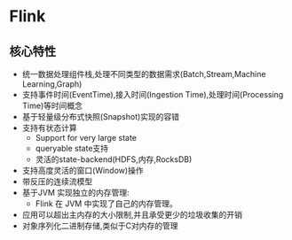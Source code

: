 # Flink

## 核心特性 

- 统一数据处理组件栈,处理不同类型的数据需求(Batch,Stream,Machine Learning,Graph)
- 支持事件时间(EventTime),接入时间(Ingestion Time),处理时间(Processing Time)等时间概念
- 基于轻量级分布式快照(Snapshot)实现的容错
- 支持有状态计算
    - Support for very large state
    - queryable state支持
    - 灵活的state-backend(HDFS,内存,RocksDB)
- 支持高度灵活的窗口(Window)操作
- 带反压的连续流模型
- 基于JVM 实现独立的内存管理:
    - Flink 在 JVM 中实现了自己的内存管理。
- 应用可以超出主内存的大小限制,并且承受更少的垃圾收集的开销
- 对象序列化二进制存储,类似于C对内存的管理